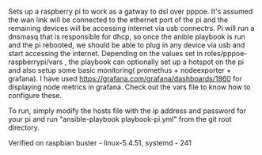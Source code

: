 Sets up a raspberry pi to work as a gatway to dsl over pppoe. It's assumed the wan link will be connected to the ethernet port of the pi and the remaining devices will be accessing internet via usb connectrs. Pi will run a dnsmasq that is responsible for dhcp, so once the anible playbook is run and the pi rebooted, we should be able to plug in any device via usb and start accessing the internet. Depending on the values set in roles/pppoe-raspberrypi/vars ,  the playbook can optionally set up a hotspot on the pi and also setup some basic monitoring( promethus + nodeexporter + grafana). I have used https://grafana.com/grafana/dashboards/1860 for displaying node metrics in grafana. Check out the vars file to know how to configure these. 

To run, simply modify the hosts file with the ip address and password for your pi and run "ansible-playbook playbook-pi.yml" from the git root directory. 

Verified on raspbian buster - linux-5.4.51, systemd - 241
